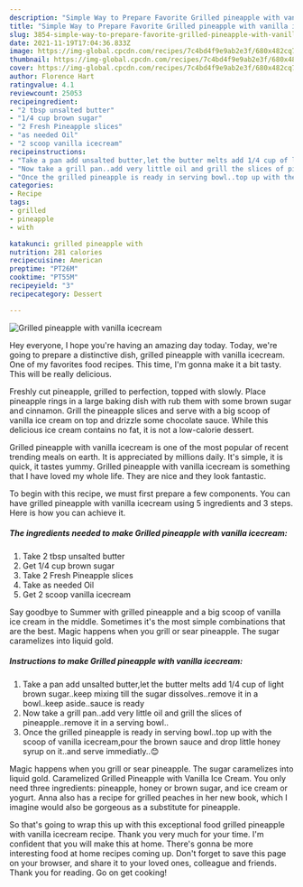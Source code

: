 ```yaml
---
description: "Simple Way to Prepare Favorite Grilled pineapple with vanilla icecream"
title: "Simple Way to Prepare Favorite Grilled pineapple with vanilla icecream"
slug: 3854-simple-way-to-prepare-favorite-grilled-pineapple-with-vanilla-icecream
date: 2021-11-19T17:04:36.833Z
image: https://img-global.cpcdn.com/recipes/7c4bd4f9e9ab2e3f/680x482cq70/grilled-pineapple-with-vanilla-icecream-recipe-main-photo.jpg
thumbnail: https://img-global.cpcdn.com/recipes/7c4bd4f9e9ab2e3f/680x482cq70/grilled-pineapple-with-vanilla-icecream-recipe-main-photo.jpg
cover: https://img-global.cpcdn.com/recipes/7c4bd4f9e9ab2e3f/680x482cq70/grilled-pineapple-with-vanilla-icecream-recipe-main-photo.jpg
author: Florence Hart
ratingvalue: 4.1
reviewcount: 25053
recipeingredient:
- "2 tbsp unsalted butter"
- "1/4 cup brown sugar"
- "2 Fresh Pineapple slices"
- "as needed Oil"
- "2 scoop vanilla icecream"
recipeinstructions:
- "Take a pan add unsalted butter,let the butter melts add 1/4 cup of light brown sugar..keep mixing till the sugar dissolves..remove it in a bowl..keep aside..sauce is ready"
- "Now take a grill pan..add very little oil and grill the slices of pineapple..remove it in a serving bowl.."
- "Once the grilled pineapple is ready in serving bowl..top up with the scoop of vanilla icecream,pour the brown sauce and drop little honey syrup on it..and serve immediatly..😊"
categories:
- Recipe
tags:
- grilled
- pineapple
- with

katakunci: grilled pineapple with 
nutrition: 281 calories
recipecuisine: American
preptime: "PT26M"
cooktime: "PT55M"
recipeyield: "3"
recipecategory: Dessert

---
```



![Grilled pineapple with vanilla icecream](https://img-global.cpcdn.com/recipes/7c4bd4f9e9ab2e3f/680x482cq70/grilled-pineapple-with-vanilla-icecream-recipe-main-photo.jpg)

Hey everyone, I hope you're having an amazing day today. Today, we're going to prepare a distinctive dish, grilled pineapple with vanilla icecream. One of my favorites food recipes. This time, I'm gonna make it a bit tasty. This will be really delicious.

Freshly cut pineapple, grilled to perfection, topped with slowly. Place pineapple rings in a large baking dish with rub them with some brown sugar and cinnamon. Grill the pineapple slices and serve with a big scoop of vanilla ice cream on top and drizzle some chocolate sauce. While this delicious ice cream contains no fat, it is not a low-calorie dessert.

Grilled pineapple with vanilla icecream is one of the most popular of recent trending meals on earth. It is appreciated by millions daily. It's simple, it is quick, it tastes yummy. Grilled pineapple with vanilla icecream is something that I have loved my whole life. They are nice and they look fantastic.


To begin with this recipe, we must first prepare a few components. You can have grilled pineapple with vanilla icecream using 5 ingredients and 3 steps. Here is how you can achieve it.

<!--inarticleads1-->

##### The ingredients needed to make Grilled pineapple with vanilla icecream:

1. Take 2 tbsp unsalted butter
1. Get 1/4 cup brown sugar
1. Take 2 Fresh Pineapple slices
1. Take as needed Oil
1. Get 2 scoop vanilla icecream


Say goodbye to Summer with grilled pineapple and a big scoop of vanilla ice cream in the middle. Sometimes it&#39;s the most simple combinations that are the best. Magic happens when you grill or sear pineapple. The sugar caramelizes into liquid gold. 

<!--inarticleads2-->

##### Instructions to make Grilled pineapple with vanilla icecream:

1. Take a pan add unsalted butter,let the butter melts add 1/4 cup of light brown sugar..keep mixing till the sugar dissolves..remove it in a bowl..keep aside..sauce is ready
1. Now take a grill pan..add very little oil and grill the slices of pineapple..remove it in a serving bowl..
1. Once the grilled pineapple is ready in serving bowl..top up with the scoop of vanilla icecream,pour the brown sauce and drop little honey syrup on it..and serve immediatly..😊


Magic happens when you grill or sear pineapple. The sugar caramelizes into liquid gold. Caramelized Grilled Pineapple with Vanilla Ice Cream. You only need three ingredients: pineapple, honey or brown sugar, and ice cream or yogurt. Anna also has a recipe for grilled peaches in her new book, which I imagine would also be gorgeous as a substitute for pineapple. 

So that's going to wrap this up with this exceptional food grilled pineapple with vanilla icecream recipe. Thank you very much for your time. I'm confident that you will make this at home. There's gonna be more interesting food at home recipes coming up. Don't forget to save this page on your browser, and share it to your loved ones, colleague and friends. Thank you for reading. Go on get cooking!

